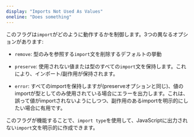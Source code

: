```yaml
---
display: "Imports Not Used As Values"
oneline: "Does something"
---
```


このフラグは`import`がどのように動作するかを制御します。3つの異なるオプションがあります:

- `remove`: 型のみを参照する`import`文を削除するデフォルトの挙動

- `preserve`: 使用されない値または型のすべての`import`文を保持します。これにより、インポート/副作用が保持されます。

- `error`: すべてのimportを保持しますが(preserveオプションと同じ)、値のimportが型としてのみ使用されている場合にエラーを出力します。これは、誤って値がimportされないようにしつつ、副作用のあるimportを明示的にしたい場合に有用です。 

このフラグが機能することで、`import type`を使用して、JavaScriptに出力されない`import`文を明示的に作成できます。

